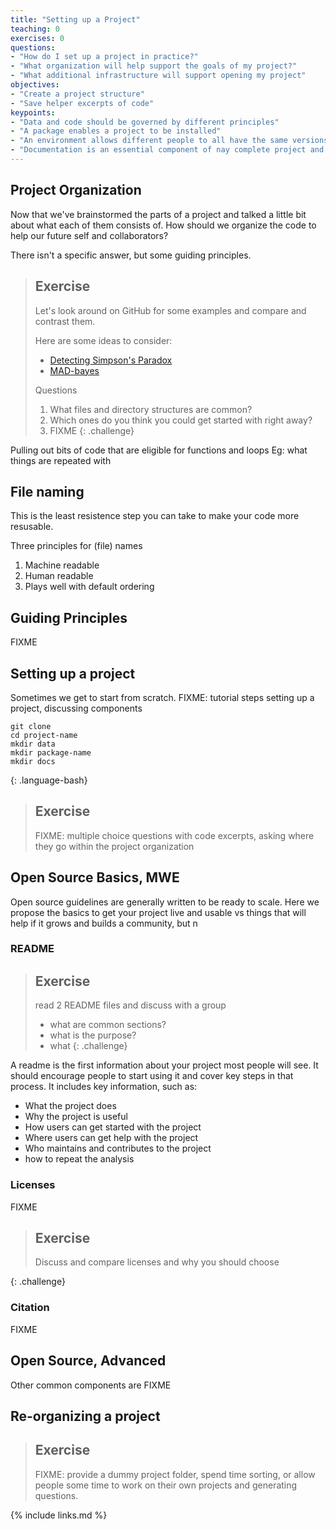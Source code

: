 ```yaml
---
title: "Setting up a Project"
teaching: 0
exercises: 0
questions:
- "How do I set up a project in practice?"
- "What organization will help support the goals of my project?"
- "What additional infrastructure will support opening my project"
objectives:
- "Create a project structure"
- "Save helper excerpts of code"
keypoints:
- "Data and code should be governed by different principles"
- "A package enables a project to be installed"
- "An environment allows different people to all have the same versions and run software more reliably"
- "Documentation is an essential component of nay complete project and should exist with the code"
---
```


## Project Organization

Now that we've brainstormed the parts of a project and talked a little bit about what each of them consists of.  How should we organize the code to help our future self and collaborators?

There isn't a specific answer, but some guiding principles.

<!--  Shablona, Cookie cutter-->

> ## Exercise
> Let's look around on GitHub for some examples and compare and contrast them.
>
> Here are some ideas to consider:
> - [Detecting Simpson's Paradox](https://github.com/fairnessforensics/detect_simpsons_paradox)
> - [MAD-bayes](https://github.com/tbroderick/bp-means)
>
> Questions
> 1. What files and directory structures are common?
> 1. Which ones do you think you could get started with right away?
> 1. FIXME
{: .challenge}

Pulling out bits of code that are eligible for functions and loops
Eg: what things are repeated with

## File naming

This is the least resistence step you can take to make your code more resusable.

Three principles for (file) names
1. Machine readable
1. Human readable
1. Plays well with default ordering

<!-- Good filenaming: https://datacarpentry.org/rr-organization1/01-file-naming/ -->

## Guiding Principles

FIXME

## Setting up a project

Sometimes we get to start from scratch.
FIXME: tutorial steps setting up a project, discussing components


~~~
git clone
cd project-name
mkdir data
mkdir package-name
mkdir docs
~~~
{: .language-bash}


> ## Exercise
> FIXME: multiple choice questions with code excerpts, asking where they go within the project organization
>



## Open Source Basics, MWE

Open source guidelines are generally written to be ready to scale.  Here we propose the basics to get your project live and usable vs things that will help if it grows and builds a community, but n

### README

> ## Exercise
> read 2 README files and discuss with a group
>  - what are common sections?
>  - what is the purpose?
>  - what
{: .challenge}

A readme is the first information about your project most people will see. It should encourage people to start using it and cover key steps in that process. It includes key information, such as:
* What the project does
* Why the project is useful
* How users can get started with the project
* Where users can get help with the project
* Who maintains and contributes to the project
* how to repeat the analysis

### Licenses

FIXME

> ## Exercise
> Discuss and compare licenses and why you should choose
>
{: .challenge}

### Citation

FIXME

## Open Source, Advanced

Other common components are
FIXME

## Re-organizing a project

<!-- Frame intro into organizing existing stuff
Clean up and organize content: where to different pieces of code go -->

> ## Exercise
> FIXME: provide a dummy project folder, spend time sorting, or allow people some time to work on their own projects and generating questions.
>



{% include links.md %}
